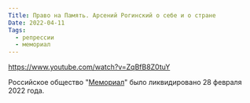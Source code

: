 ```yaml
---
Title: Право на Память. Арсений Рогинский о себе и о стране
Date: 2022-04-11
Tags:
  - репрессии
  - мемориал
---
```


https://www.youtube.com/watch?v=ZqBfB8Z0tuY

Российское общество "[Мемориал][memo]" было ликвидировано 28 февраля 2022 года.

[memo]: https://www.memo.ru